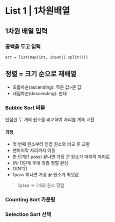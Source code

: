 # List 1 | 1차원배열
## 1차원 배열 입력
### 공백을 두고 입력
`arr = list(map(int, input().split()))`
## 정렬 = 크기 순으로 재배열
- 오름차순(ascending): 작은 값>큰 값
- 내림차순(descending): 반대
### Bubble Sort 버블
인접한 두 개의 원소를 비교하여 자리를 계속 교환
#### 과정
- 첫 번째 원소부터 인접 원소와 비교 후 교환
- 맨마지막 자리까지 이동
- 한 단계(1 pass) 끝나면 가장 큰 원소가 마지막 자리로
- (N-1)단계 후에 최종 정렬 완성
- O(N^2)
- 1pass 지나면 가장 끝 원소가 최댓값
> 1pass => 1개의 원소 정렬

### Counting Sort 카운팅


### Selection Sort 선택